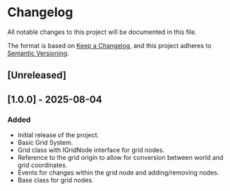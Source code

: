 # Changelog

All notable changes to this project will be documented in this file.

The format is based on [Keep a Changelog](https://keepachangelog.com/en/1.1.0/),
and this project adheres to [Semantic Versioning](https://semver.org/spec/v2.0.0.html).

## [Unreleased]

## [1.0.0] - 2025-08-04

### Added

- Initial release of the project.
- Basic Grid System.
- Grid class with IGridNode interface for grid nodes.
- Reference to the grid origin to allow for conversion between world and grid coordinates.
- Events for changes within the grid node and adding/removing nodes.
- Base class for grid nodes.